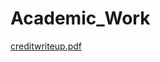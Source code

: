 # Academic_Work
[creditwriteup.pdf](https://github.com/Bhanux18/Academic_Work/files/12343181/creditwriteup.pdf)
